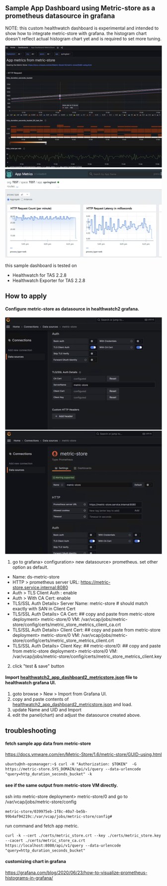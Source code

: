 ## Sample App Dashboard using Metric-store as a prometheus datasource in grafana

NOTE: this custom healthwatch dashboard is experimental and intended to show how to integrate metric-store with grafana.
the histogram chart doesn't reflect actual histogram chart yet and is required to set more tuning.


![image](./healthwatch2_app_dashboard2_metricstore3.png)
![image](./healthwatch2_app_dashboard2_metricstore4.png)

this sample dashboard is tested on 
- Healthwatch for TAS 2.2.8 
- Healthwatch Exporter for TAS 2.2.8

## How to apply

#### Configure metric-store as datasource in healthwatch2 grafana.
![image](./healthwatch2_app_dashboard2_metricstore2.png)
![image](./healthwatch2_app_dashboard2_metricstore1.png)

1. go to grafana> configuration> new datasource> prometheus. set other option as default.
- Name: ds-metric-store
- HTTP > prometheus server URL: https://metric-store.service.internal:8080
- Auth > TLS Client Auth : enable
- Auth > With CA Cert: enable
- TLS/SSL Auth Details> Server Name: metric-store # should match exactly with SAN in Client Cert
- TLS/SSL Auth Details> CA Cert: ## copy and paste from metric-store deployment> metric-store/0 VM: /var/vcap/jobs/metric-store/config/certs/metric_store_metrics_client_ca.crt 
- TLS/SSL Auth Details> Client Cert: ## copy and paste from metric-store deployment> metric-store/0 VM: /var/vcap/jobs/metric-store/config/certs/metric_store_metrics_client.crt
- TLS/SSL Auth Details> Client Key: ## metric-store/0: ## copy and paste from metric-store deployment> metric-store/0 VM: /var/vcap/jobs/metric-store/config/certs/metric_store_metrics_client.key

2. click "test & save" button

#### Import [healthwatch2_app_dashboard2_metricstore.json](healthwatch2_app_dashboard2_metricstore.json) file to healthwatch grafana UI.

1. goto browse > New > Import from Grafana UI.
2. copy and paste contents of [healthwatch2_app_dashboard2_metricstore.json](healthwatch2_app_dashboard2_metricstore.json) and load.
3. update Name and UID and Import
4. edit the panel(chart) and adjust the datasource created above.



## troubleshooting
#### fetch sample app data from  metric-store
https://docs.vmware.com/en/Metric-Store/1.6/metric-store/GUID-using.html

```
ubuntu@nh-opsmanager:~$ curl -H "Authorization: $TOKEN"  -G https://metric-store.SYS_DOMAIN/api/v1/query --data-urlencode "query=http_duration_seconds_bucket" -k 
```

#### see if the same output from metric-store VM directly.
ssh into metric-store deployment> metric-store/0 and go to /var/vcap/jobs/metric-store/config
```
metric-store/039975eb-1f8c-40a7-be5b-99b4af94219c:/var/vcap/jobs/metric-store/config# 
```
run command and fetch app metric.
```
curl -k --cert ./certs/metric_store.crt --key ./certs/metric_store.key --cacert ./certs/metric_store_ca.crt https://localhost:8080/api/v1/query --data-urlencode "query=http_duration_seconds_bucket" 
```

#### customizing chart in grafana
https://grafana.com/blog/2020/06/23/how-to-visualize-prometheus-histograms-in-grafana/
